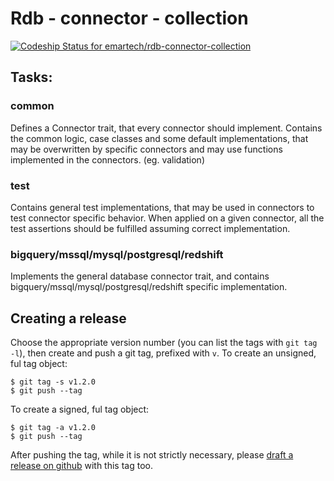 # Rdb - connector - collection

[ ![Codeship Status for emartech/rdb-connector-collection](https://app.codeship.com/projects/bda87020-b021-0136-2e3a-02cacefff18b/status?branch=master)](https://app.codeship.com/projects/310361)

## Tasks:

### common

Defines a Connector trait, that every connector should implement. Contains the common logic, case classes and some default implementations, that may be overwritten by specific connectors and may use functions implemented in the connectors. (eg. validation)

### test

Contains general test implementations, that may be used in connectors to test connector specific behavior. When applied on a given connector, all the test assertions should be fulfilled assuming correct implementation.

### bigquery/mssql/mysql/postgresql/redshift

Implements the general database connector trait, and contains bigquery/mssql/mysql/postgresql/redshift
 specific implementation.
 
## Creating a release

Choose the appropriate version number (you can list the tags with `git tag -l`), then create and push a git tag, prefixed with `v`.
To create an unsigned, ful tag object:
```
$ git tag -s v1.2.0
$ git push --tag
```
To create a signed, ful tag object:
```
$ git tag -a v1.2.0
$ git push --tag
```
After pushing the tag, while it is not strictly necessary, please [draft a release on github] with this tag too.

[sbt-dynver]: https://github.com/dwijnand/sbt-dynver
[semver]: https://semver.org
[draft a release on github]: https://github.com/emartech/db-router-client/releases/new
